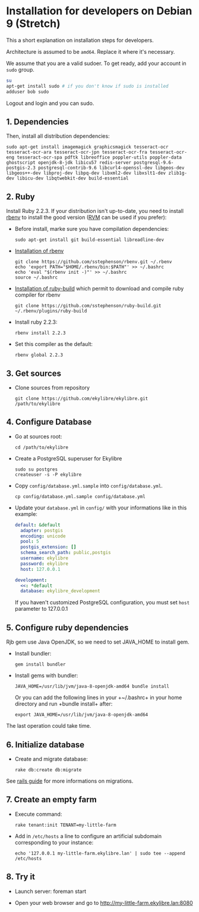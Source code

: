 # Installation for developers on Debian 9 (Stretch)

This a short explanation on installation steps for developers.

Architecture is assumed to be `amd64`. Replace it where it's necessary.

We assume that you are a valid sudoer. To get ready, add your account in
`sudo` group.
``` bash
su
apt-get install sudo # if you don't know if sudo is installed
adduser bob sudo
```
Logout and login and you can sudo.

## 1. Dependencies

Then, install all distribution dependencies:

    sudo apt-get install imagemagick graphicsmagick tesseract-ocr tesseract-ocr-ara tesseract-ocr-jpn tesseract-ocr-fra tesseract-ocr-eng tesseract-ocr-spa pdftk libreoffice poppler-utils poppler-data ghostscript openjdk-8-jdk libicu57 redis-server postgresql-9.6-postgis-2.3 postgresql-contrib-9.6 libcurl4-openssl-dev libgeos-dev libgeos++-dev libproj-dev libpq-dev libxml2-dev libxslt1-dev zlib1g-dev libicu-dev libqtwebkit-dev build-essential


## 2. Ruby

Install Ruby 2.2.3. If your distribution isn't up-to-date, you need to install
[rbenv](https://github.com/sstephenson/rbenv) to install the good version
([RVM](https://rvm.io) can be used if you prefer):

*   Before install, marke sure you have compilation dependencies:

        sudo apt-get install git build-essential libreadline-dev

*   [Installation of rbenv](https://github.com/sstephenson/rbenv#installation)

        git clone https://github.com/sstephenson/rbenv.git ~/.rbenv
        echo 'export PATH="$HOME/.rbenv/bin:$PATH"' >> ~/.bashrc
        echo 'eval "$(rbenv init -)"' >> ~/.bashrc
        source ~/.bashrc

*   [Installation of
    ruby-build](https://github.com/sstephenson/ruby-build#installation) which
    permit to download and compile ruby compiler for rbenv

        git clone https://github.com/sstephenson/ruby-build.git ~/.rbenv/plugins/ruby-build

*   Install ruby 2.2.3:

        rbenv install 2.2.3

*   Set this compiler as the default:

        rbenv global 2.2.3


## 3. Get sources

*   Clone sources from repository

        git clone https://github.com/ekylibre/ekylibre.git /path/to/ekylibre

## 4. Configure Database

*   Go at sources root:

        cd /path/to/ekylibre

*   Create a PostgreSQL superuser for Ekylibre

        sudo su postgres
        createuser -s -P ekylibre

*   Copy `config/database.yml.sample` into `config/database.yml`.

        cp config/database.yml.sample config/database.yml

*   Update your `database.yml` in `config/` with your informations like in
    this example:
    ``` yaml
    default: &default
      adapter: postgis
      encoding: unicode
      pool: 5
      postgis_extension: []
      schema_search_path: public,postgis
      username: ekylibre
      password: ekylibre
      host: 127.0.0.1

    development:
      <<: *default
      database: ekylibre_development
    ```

    If you haven't customized PostgreSQL configuration, you must set `host`
    parameter to 127.0.0.1



## 5. Configure ruby dependencies

Rjb gem use Java OpenJDK, so we need to set JAVA_HOME to install gem.

*   Install bundler:

        gem install bundler

*   Install gems with bundler:

        JAVA_HOME=/usr/lib/jvm/java-8-openjdk-amd64 bundle install

    Or you can add the following lines in your +~/.bashrc+ in your home
    directory and run +bundle install+ after:

        export JAVA_HOME=/usr/lib/jvm/java-8-openjdk-amd64


The last operation could take time.

## 6. Initialize database

*   Create and migrate database:

        rake db:create db:migrate


See [rails guide](http://guides.rubyonrails.org/active_record_migrations.html#running-migrations) for more informations on migrations.

## 7. Create an empty farm

*   Execute command:

        rake tenant:init TENANT=my-little-farm

*   Add in `/etc/hosts` a line to configure an artificial subdomain
    corresponding to your instance:

        echo '127.0.0.1 my-little-farm.ekylibre.lan' | sudo tee --append /etc/hosts


## 8. Try it

*   Launch server:
        foreman start

*   Open your web browser and go to http://my-little-farm.ekylibre.lan:8080
